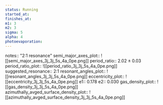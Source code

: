 ```yaml
---
status: Running
started_at: 
finishes_at: 
m1: 3
m2: 3
sigma: 5
alpha: 4
photoevaporation: 
---
```


notes:: "2:1 resonance"
semi_major_axes_plot:: ![[semi_major_axes_3j_3j_5s_4a_0pe.png]]
period_ratio:: 2.02 ± 0.03
period_ratio_plot:: ![[period_ratio_3j_3j_5s_4a_0pe.png]]
suggested_resonance:: 2:1
resonant_angles_plot:: ![[resonant_angles_3j_3j_5s_4a_0pe.png]]
eccentricity_plot:: ![[eccentricity_3j_3j_5s_4a_0pe.png]]
e1:: 0.178
e2:: 0.030
gas_density_plot:: ![[gas_density_3j_3j_5s_4a_0pe.png]]
azimuthally_avged_surface_density_plot:: ![[azimuthally_avged_surface_density_3j_3j_5s_4a_0pe.png]]
